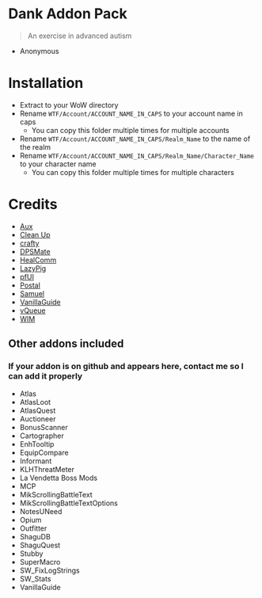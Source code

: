 # Dank Addon Pack
> An exercise in advanced autism
- Anonymous

# Installation
- Extract to your WoW directory
- Rename `WTF/Account/ACCOUNT_NAME_IN_CAPS` to your account name in caps
  - You can copy this folder multiple times for multiple accounts
- Rename `WTF/Account/ACCOUNT_NAME_IN_CAPS/Realm_Name` to the name of the realm
- Rename `WTF/Account/ACCOUNT_NAME_IN_CAPS/Realm_Name/Character_Name` to your character name
  - You can copy this folder multiple times for multiple characters

  
# Credits
- [Aux](https://github.com/shirsig/aux-addon)
- [Clean Up](https://github.com/shirsig/Clean_Up)
- [crafty](https://github.com/shirsig/crafty)
- [DPSMate](https://github.com/Geigerkind/DPSMate)
- [HealComm](https://github.com/Aviana/HealComm)
- [LazyPig](https://github.com/satan666/_LP)
- [pfUI](https://github.com/shagu/pfUI)
- [Postal](https://github.com/shirsig/Postal)
- [Samuel](https://github.com/Terrub/Samuel)
- [VanillaGuide](https://github.com/rsheep/VanillaGuide)
- [vQueue](https://github.com/Devlix/vQueue)
- [WIM](https://github.com/shirsig/WIM)


## Other addons included
### If your addon is on github and appears here, contact me so I can add it properly
- Atlas
- AtlasLoot
- AtlasQuest
- Auctioneer
- BonusScanner
- Cartographer
- EnhTooltip
- EquipCompare
- Informant
- KLHThreatMeter
- La Vendetta Boss Mods
- MCP
- MikScrollingBattleText
- MikScrollingBattleTextOptions
- NotesUNeed
- Opium
- Outfitter
- ShaguDB
- ShaguQuest
- Stubby
- SuperMacro
- SW_FixLogStrings
- SW_Stats
- VanillaGuide
